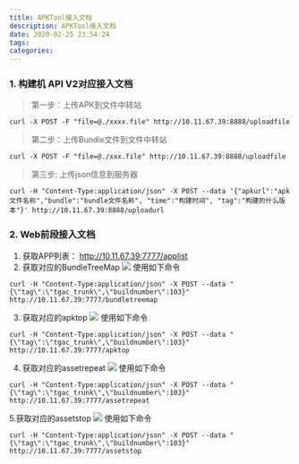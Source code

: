 ```yaml
---
title: APKTool接入文档
description: APKTool接入文档
date: 2020-02-25 23:54:24
tags:
categories:
---
```

### 1. 构建机 API V2对应接入文档

> 第一步：上传APK到文件中转站

```shell
curl -X POST -F "file=@./xxxx.file" http://10.11.67.39:8888/uploadfile
```
> 第二步：上传Bundle文件到文件中转站

```shell
curl -X POST -F "file=@./xxx.file" http://10.11.67.39:8888/uploadfile
```

> 第三步: 上传json信息到服务器 

```shell
curl -H "Content-Type:application/json" -X POST --data '{"apkurl":"apk文件名称","bundle":"bundle文件名称", "time":"构建时间", "tag":"构建的什么版本"}' http://10.11.67.39:8888/uploadurl
```
### 2. Web前段接入文档
1. 获取APP列表：
http://10.11.67.39:7777/applist
2. 获取对应的BundleTreeMap
![](http://q68vqxb8c.bkt.clouddn.com/2020_02_25_apktool-jie-ru-wen-dang/20200227105953972.png)
使用如下命令
```shell
curl -H "Content-Type:application/json" -X POST --data "{\"tag\":\"tgac_trunk\",\"buildnumber\":103}" http://10.11.67.39:7777/bundletreemap
```
3. 获取对应的apktop
![](http://q68vqxb8c.bkt.clouddn.com/2020_02_25_apktool-jie-ru-wen-dang/20200227110145743.png)
使用如下命令
```shell
curl -H "Content-Type:application/json" -X POST --data "{\"tag\":\"tgac_trunk\",\"buildnumber\":103}" http://10.11.67.39:7777/apktop
```
4. 获取对应的assetrepeat
![](http://q68vqxb8c.bkt.clouddn.com/2020_02_25_apktool-jie-ru-wen-dang/20200227110301528.png)
使用如下命令
```shell
curl -H "Content-Type:application/json" -X POST --data "{\"tag\":\"tgac_trunk\",\"buildnumber\":103}" http://10.11.67.39:7777/assetrepeat
```
5.获取对应的assetstop
![](http://q68vqxb8c.bkt.clouddn.com/2020_02_25_apktool-jie-ru-wen-dang/20200227110343053.png)
使用如下命令
```shell
curl -H "Content-Type:application/json" -X POST --data "{\"tag\":\"tgac_trunk\",\"buildnumber\":103}" http://10.11.67.39:7777/assetstop

```